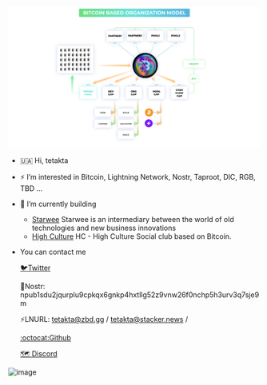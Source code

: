 ![image](https://github.com/tetakta/1111/blob/b60fc36b1e8b84f60d12d9d968c0eee0ffeadfc0/img/BBO%20model.png)


- 🇺🇦 Hi, tetakta
- ⚡️ I’m interested in Bitcoin, Lightning Network, Nostr, Taproot, DlC, RGB, TBD ...
- 🌵 I’m currently building
  - [Starwee](https://____) Starwee is an intermediary between the world of old technologies and new business innovations
  - [High Culture](https://____) HC - High Culture Social club based on Bitcoin.

-  You can contact me

    [🐦Twitter](https://twitter.com/tetakta)

    👾Nostr: npub1sdu2jqurplu9cpkqx6gnkp4hxtllg52z9vnw26f0nchp5h3urv3q7sje9m

    ⚡LNURL: tetakta@zbd.gg / tetakta@stacker.news / 

    [:octocat:Github](https://github.com//tetakta)
  
    [🗺️ Discord](@tetakta)

![image](https://github.com/tetakta/tetakta/blob/90f1a13d77e2f96b5876515c11692ed8c473f947/img/bitcoin%20power.png)
